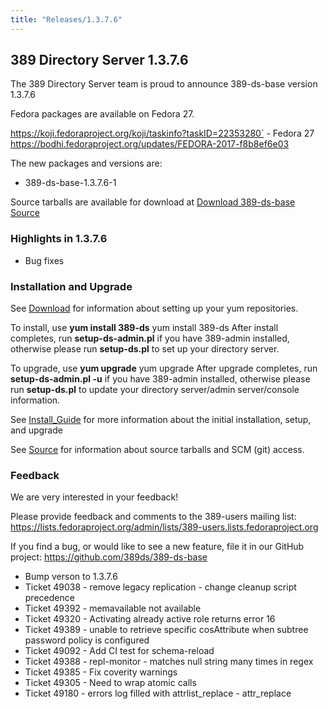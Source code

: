 ```yaml
---
title: "Releases/1.3.7.6"
---
```


389 Directory Server 1.3.7.6
-----------------------------

The 389 Directory Server team is proud to announce 389-ds-base version 1.3.7.6

Fedora packages are available on Fedora 27.

<https://koji.fedoraproject.org/koji/taskinfo?taskID=22353280`>   - Fedora 27
<https://bodhi.fedoraproject.org/updates/FEDORA-2017-f8b8ef6e03>

The new packages and versions are:

-   389-ds-base-1.3.7.6-1 

Source tarballs are available for download at [Download 389-ds-base Source](https://releases.pagure.org/389-ds-base/389-ds-base-1.3.7.6.tar.bz2)

### Highlights in 1.3.7.6

- Bug fixes

### Installation and Upgrade 
See [Download](../download.html) for information about setting up your yum repositories.

To install, use **yum install 389-ds** yum install 389-ds After install completes, run **setup-ds-admin.pl** if you have 389-admin installed, otherwise please run **setup-ds.pl** to set up your directory server.

To upgrade, use **yum upgrade** yum upgrade After upgrade completes, run **setup-ds-admin.pl -u** if you have 389-admin installed, otherwise please run **setup-ds.pl** to update your directory server/admin server/console information.

See [Install\_Guide](../legacy/install-guide.html) for more information about the initial installation, setup, and upgrade

See [Source](../development/source.html) for information about source tarballs and SCM (git) access.

### Feedback

We are very interested in your feedback!

Please provide feedback and comments to the 389-users mailing list: <https://lists.fedoraproject.org/admin/lists/389-users.lists.fedoraproject.org>

If you find a bug, or would like to see a new feature, file it in our GitHub project: <https://github.com/389ds/389-ds-base>

- Bump verson to 1.3.7.6
- Ticket 49038 - remove legacy replication - change cleanup script precedence
- Ticket 49392 - memavailable not available
- Ticket 49320 - Activating already active role returns error 16
- Ticket 49389 - unable to retrieve specific cosAttribute when subtree password policy is configured
- Ticket 49092 - Add CI test for schema-reload
- Ticket 49388 - repl-monitor - matches null string many times in regex
- Ticket 49385 - Fix coverity warnings
- Ticket 49305 - Need to wrap atomic calls
- Ticket 49180 - errors log filled with attrlist\_replace - attr\_replace

